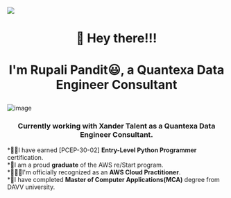 ![](https://komarev.com/ghpvc/?username=rupspan28995&color=blue)
#   <p align="center">            👋 Hey there!!! </p>
#   <p align="center"> I'm Rupali Pandit😃, a Quantexa Data Engineer Consultant </p>
![image](https://github.com/rupspan28995/rupspan28995/assets/125072518/4fc5f5e9-e206-4cb7-b7cd-b60c5f8c21ff)
### <p align="center">Currently working with Xander Talent as a Quantexa Data Engineer Consultant.</p>
*🙋‍♂️I have earned	[PCEP-30-02] **Entry-Level Python Programmer** certification.  <br />
*🌟I am a proud **graduate** of the AWS re/Start program.<br />
*👨🏻‍💻I'm officially recognized as an **AWS Cloud Practitioner**.<br />
*📖I have completed **Master of Computer Applications(MCA)** degree from DAVV university.
<!---
rupspan28995/rupspan28995 is a ✨ special ✨ repository because its `README.md` (this file) appears on your GitHub profile.
You can click the Preview link to take a look at your changes.
--->
